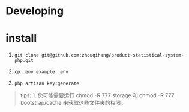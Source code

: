 # Developing

# install

1. `git clone git@github.com:zhouqihang/product-statistical-system-php.git`

2. `cp .env.example .env`

3. `php artisan key:generate`

> tips: 1. 您可能需要运行 chmod -R 777 storage 和 chmod -R 777 bootstrap/cache 来获取这些文件夹的权限。
